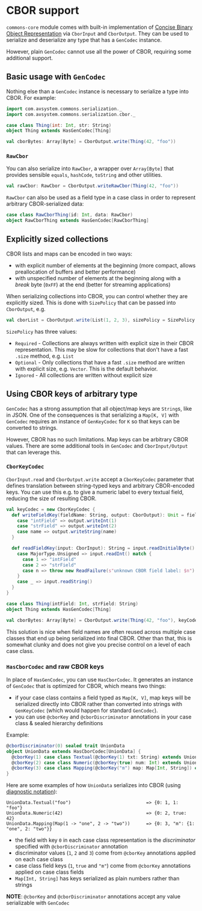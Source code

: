 # CBOR support

`commons-core` module comes with built-in implementation of [Concise Binary Object Representation](https://cbor.io/) via
`CborInput` and `CborOutput`. They can be used to serialize and deserialize any type that has a `GenCodec` instance.

However, plain `GenCodec` cannot use all the power of CBOR, requiring some additional support.

## Basic usage with `GenCodec`

Nothing else than a `GenCodec` instance is necessary to serialize a type into CBOR. For example:

```scala
import com.avsystem.commons.serialization._
import com.avsystem.commons.serialization.cbor._

case class Thing(int: Int, str: String)
object Thing extends HasGenCodec[Thing]

val cborBytes: Array[Byte] = CborOutput.write(Thing(42, "foo"))
```

### `RawCbor`

You can also serialize into `RawCbor`, a wrapper over `Array[Byte]` that provides sensible `equals`, `hashCode`,
`toString` and other utilities.

```scala
val rawCbor: RawCbor = CborOutput.writeRawCbor(Thing(42, "foo"))
```

`RawCbor` can also be used as a field type in a case class in order to represent arbitrary CBOR-serialized data:

```scala
case class RawCborThing(id: Int, data: RawCbor)
object RawCborThing extends HasGenCodec[RawCborThing]
```

## Explicitly sized collections

CBOR lists and maps can be encoded in two ways:

* with explicit number of elements at the beginning (more compact, allows preallocation of buffers and better
  performance)
* with unspecified number of elements at the beginning along with a _break_ byte (`0xFF`) at the end (better for streaming
  applications)

When serializing collections into CBOR, you can control whether they are explicitly sized. This is done with
`SizePolicy` that can be passed into `CborOutput`, e.g.

```scala
val cborList = CborOutput.write(List(1, 2, 3), sizePolicy = SizePolicy.Required)
```

`SizePolicy` has three values:

* `Required` - Collections are always written with explicit size in their CBOR representation. This may be slow for
  collections that don't have a fast `.size` method, e.g. `List`
* `Optional` - Only collections that have a fast `.size` method are written with explicit size, e.g. `Vector`. This is
  the default behavior.
* `Ignored` - All collections are written without explicit size

## Using CBOR keys of arbitrary type

`GenCodec` has a strong assumption that all object/map keys are `String`s, like in JSON. One of the consequences is that
serializing a `Map[K, V]` with `GenCodec` requires an instance of `GenKeyCodec` for `K` so that keys can be converted to
strings.

However, CBOR has no such limitations. Map keys can be arbitrary CBOR values. There are some additional tools
in `GenCodec` and `CborInput/Output` that can leverage this.

### `CborKeyCodec`

`CborInput.read` and `CborOutput.write` accept a `CborKeyCodec` parameter that defines translation between string-typed
keys and arbitrary CBOR-encoded keys. You can use this e.g. to give a numeric label to every textual field, reducing the
size of resulting CBOR.

```scala
val keyCodec = new CborKeyCodec {
  def writeFieldKey(fieldName: String, output: CborOutput): Unit = fieldName match {
    case "intField" => output.writeInt(1)
    case "strField" => output.writeInt(2)
    case name => output.writeString(name)
  }

  def readFieldKey(input: CborInput): String = input.readInitialByte().majorType match {
    case MajorType.Unsigned => input.readInt() match {
      case 1 => "intField"
      case 2 => "strField"
      case n => throw new ReadFailure(s"unknown CBOR field label: $n")
    }
    case _ => input.readString()
  }
}

case class Thing(intField: Int, strField: String)
object Thing extends HasGenCodec[Thing]

val cborBytes: Array[Byte] = CborOutput.write(Thing(42, "foo"), keyCodec)
```

This solution is nice when field names are often reused across multiple case classes that end up being serialized into
final CBOR. Other than that, this is somewhat clunky and does not give you precise control on a level of each case
class.

### `HasCborCodec` and raw CBOR keys

In place of `HasGenCodec`, you can use `HasCborCodec`. It generates an instance of `GenCodec` that is optimized for
CBOR, which means two things:

* if your case class contains a field typed as `Map[K, V]`, map keys will be serialized directly into CBOR rather than
  converted into strings with `GenKeyCodec` (which would happen for standard `GenCodec`).
* you can use `@cborKey` and `@cborDiscriminator` annotations in your case class & sealed hierarchy definitions

Example:

```scala
@cborDiscriminator(0) sealed trait UnionData
object UnionData extends HasCborCodec[UnionData] {
  @cborKey(1) case class Textual(@cborKey(1) txt: String) extends UnionData
  @cborKey(2) case class Numeric(@cborKey(true) num: Int) extends UnionData
  @cborKey(3) case class Mapping(@cborKey("m") map: Map[Int, String]) extends UnionData
}
```

Here are some examples of how `UnionData` serializes into CBOR (using [diagnostic notation](http://cbor.me)):

```
UnionData.Textual("foo")                            => {0: 1, 1: "foo"}
UnionData.Numeric(42)                               => {0: 2, true: 42}
UnionData.Mapping(Map(1 -> "one", 2 -> "two"))      => {0: 3, "m": {1: "one", 2: "two"}}
```

* the field with key `0` in each case class representation is the _discriminator_ specified with
  `@cborDiscriminator` annotation
* discriminator values (`1`, `2` and `3`) come from `@cborKey` annotations applied on each case class
* case class field keys (`1`, `true` and `"m"`) come from `@cborKey` annotations applied on case class fields
* `Map[Int, String]` has keys serialized as plain numbers rather than strings

**NOTE**: `@cborKey` and `@cborDiscriminator` annotations accept any value serializable with `GenCodec`
